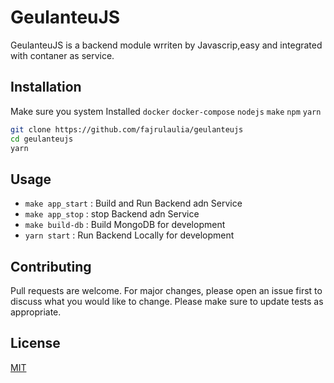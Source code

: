# GeulanteuJS
GeulanteuJS is a backend module wrriten by Javascrip,easy and integrated with contaner as service.


## Installation
Make sure you system Installed `docker` `docker-compose` `nodejs` `make` `npm` `yarn`
```bash
git clone https://github.com/fajrulaulia/geulanteujs
cd geulanteujs
yarn
```

## Usage
- `make app_start` : Build and Run Backend adn Service
- `make app_stop`  : stop Backend adn Service 
- `make build-db`  : Build MongoDB for development
- `yarn start`     : Run Backend Locally for development 

## Contributing
Pull requests are welcome. For major changes, please open an issue first to discuss what you would like to change.
Please make sure to update tests as appropriate.

## License
[MIT](https://choosealicense.com/licenses/mit/)

